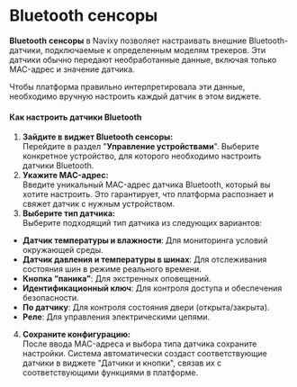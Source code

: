 # Bluetooth сенсоры

**Bluetooth** **сенсоры** в Navixy позволяет настраивать внешние Bluetooth-датчики, подключаемые к определенным моделям трекеров. Эти датчики обычно передают необработанные данные, включая только MAC-адрес и значение датчика.

Чтобы платформа правильно интерпретировала эти данные, необходимо вручную настроить каждый датчик в этом виджете.

#### Как настроить датчики Bluetooth

1. **Зайдите в виджет Bluetooth сенсоры:**  
Перейдите в раздел "**Управление устройствами**". Выберите конкретное устройство, для которого необходимо настроить датчики Bluetooth.
2. **Укажите MAC-адрес:**  
Введите уникальный MAC-адрес датчика Bluetooth, который вы хотите настроить. Это гарантирует, что платформа распознает и свяжет датчик с нужным устройством.
3. **Выберите тип датчика:**  
Выберите подходящий тип датчика из следующих вариантов:
  - **Датчик температуры и влажности**: Для мониторинга условий окружающей среды.
  - **Датчик давления и температуры в шинах**: Для отслеживания состояния шин в режиме реального времени.
  - **Кнопка “паника”**: Для экстренных оповещений.
  - **Идентификационный ключ**: Для контроля доступа и обеспечения безопасности.
  - **По датчику**: Для контроля состояния двери (открыта/закрыта).
  - **Реле**: Для управления электрическими цепями.
4. **Сохраните конфигурацию:**  
После ввода MAC-адреса и выбора типа датчика сохраните настройки. Система автоматически создаст соответствующие датчики в виджете "Датчики и кнопки", связав их с соответствующими функциями в платформе.